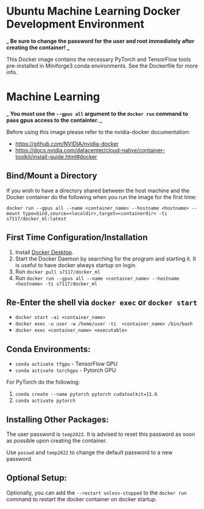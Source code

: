 # Ubuntu Machine Learning Docker Development Environment

**_ Be sure to change the password for the user and root immediately after creating the container! _**

This Docker image contains the necessary PyTorch and TensorFlow tools pre-installed in Miniforge3 conda environments. See the Dockerfile for more info.

# Machine Learning

**_ You must use the `--gpus all` argument to the `docker run` command to pass gpus access to the containter. _**

Before using this image please refer to the nvidia-docker documentation:

- https://github.com/NVIDIA/nvidia-docker
- https://docs.nvidia.com/datacenter/cloud-native/container-toolkit/install-guide.html#docker

## Bind/Mount a Directory

If you wish to have a directory shared between the host machine and the Docker container do the following when you run the image for the first time:

`docker run --gpus all --name <container_name> --hostname <hostname> --mount type=bind,source=<localdir>,target=<containerdir> -ti s7117/docker_ml:latest`

## First Time Configuration/Installation

1. Install [Docker Desktop](https://www.docker.com/products/docker-desktop).
1. Start the Docker Daemon by searching for the program and starting it. It is useful to have docker always startup on login.
1. Run `docker pull s7117/docker_ml`
1. Run `docker run --gpus all --name <container_name> --hostname <hostname> -ti s7117/docker_ml`

## Re-Enter the shell via `docker exec` or `docker start`

- `docker start -ai <container_name>`
- `docker exec -u user -w /home/user -ti  <container_name> /bin/bash`
- `docker exec <container_name> <executable>`

## Conda Environments:

- `conda activate tfgpu` - TensorFlow GPU
- `conda activate torchgpu` - Pytorch GPU

For PyTorch do the following:

1. `conda create --name pytorch pytorch cudatoolkit=11.6`
1. `conda activate pytorch`

## Installing Other Packages:

The user password is `temp2022`. It is advised to reset this password as soon as possible upon creating the container.

Use `passwd` and `temp2022` to change the default password to a new password.

## Optional Setup:

Optionally, you can add the `--restart unless-stopped` to the `docker run` command to restart the docker container on docker startup.

